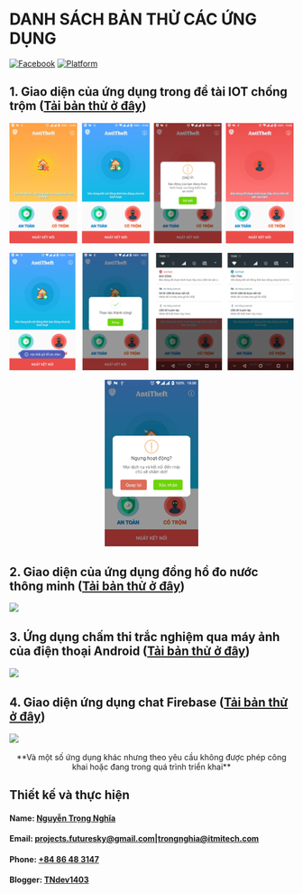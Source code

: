 # DANH SÁCH BẢN THỬ CÁC ỨNG DỤNG
[![Facebook](https://img.shields.io/badge/Facebook-tx.trongnghia98-blue.svg)](https://www.facebook.com/tx.trongnghia98)
[![Platform](https://img.shields.io/badge/platform-android-green.svg)](http://developer.android.com/index.html)

## 1. Giao diện của ứng dụng trong đề tài IOT chống trộm ([Tải bản thử ở đây](http://https://github.com/futureskyprojects/AntiTheftDesign/blob/master/Demo/Antitheft.apk))


![](https://raw.githubusercontent.com/futureskyprojects/AntiTheftDesign/master/Demo/Screenshots/ListActivityDemo.png)

![](https://github.com/futureskyprojects/AntiTheftDesign/raw/master/Demo/Screenshots/ListNotify.png)

<center>
	<img src="https://github.com/futureskyprojects/AntiTheftDesign/raw/master/Demo/Screenshots/exit.jpg" width="33%">
</center>

## 2. Giao diện của ứng dụng đồng hồ đo nước thông minh ([Tải bản thử ở đây](https://github.com/futureskyprojects/WatermeterApplication/raw/master/SmartWaterMeter-Beta.apk "Tải bản thử ở đây"))

![](https://raw.githubusercontent.com/futureskyprojects/WatermeterApplication/master/SmartWaterMeter.png)

## 3. Ứng dụng chấm thi trắc nghiệm qua máy ảnh của điện thoại Android ([Tải bản thử ở đây](https://github.com/futureskyprojects/TestScanner/raw/master/TestScanner.apk))

![](https://raw.githubusercontent.com/futureskyprojects/TestScanner/master/chamthi1.png)

## 4. Giao diện ứng dụng chat Firebase ([Tải bản thử ở đây](https://github.com/futureskyprojects/XChat/raw/master/Screenshots/ChatApp.apk))

![](https://raw.githubusercontent.com/futureskyprojects/XChat/master/Screenshots/Demotheme.png)

<center>
**Và một số ứng dụng khác nhưng theo yêu cầu không được phép công khai hoặc đang trong quá trình triển khai**</center>


## Thiết kế và thực hiện
#### Name: [Nguyễn Trọng Nghĩa](https://www.facebook.com/tx.trongnghia98)
#### Email: [projects.futuresky@gmail.com](mailto:projects.futuresky@gmail.com)|[trongnghia@itmitech.com](mailto:trongnghia@itmitech.com)
#### Phone: [+84 86 48 3147](tel:0886483147)
#### Blogger: [TNdev1403](https://tndev1403.blogspot.com)
